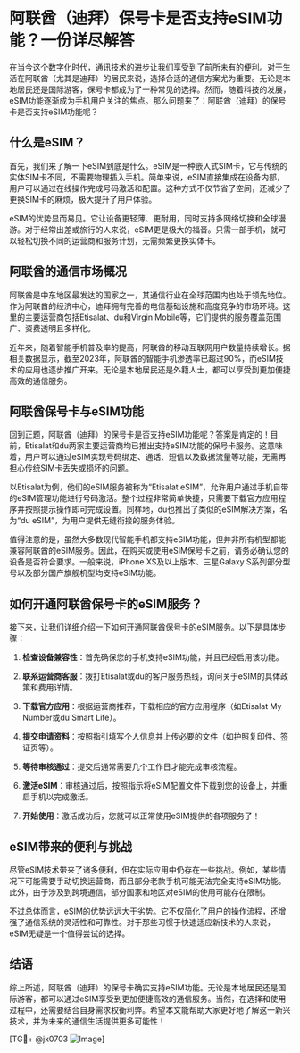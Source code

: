 # 阿联酋（迪拜）保号卡是否支持eSIM功能？一份详尽解答

在当今这个数字化时代，通讯技术的进步让我们享受到了前所未有的便利。对于生活在阿联酋（尤其是迪拜）的居民来说，选择合适的通信方案尤为重要。无论是本地居民还是国际游客，保号卡都成为了一种常见的选择。然而，随着科技的发展，eSIM功能逐渐成为手机用户关注的焦点。那么问题来了：阿联酋（迪拜）的保号卡是否支持eSIM功能呢？

## 什么是eSIM？

首先，我们来了解一下eSIM到底是什么。eSIM是一种嵌入式SIM卡，它与传统的实体SIM卡不同，不需要物理插入手机。简单来说，eSIM直接集成在设备内部，用户可以通过在线操作完成号码激活和配置。这种方式不仅节省了空间，还减少了更换SIM卡的麻烦，极大提升了用户体验。

eSIM的优势显而易见。它让设备更轻薄、更耐用，同时支持多网络切换和全球漫游。对于经常出差或旅行的人来说，eSIM更是极大的福音。只需一部手机，就可以轻松切换不同的运营商和服务计划，无需频繁更换实体卡。

## 阿联酋的通信市场概况

阿联酋是中东地区最发达的国家之一，其通信行业在全球范围内也处于领先地位。作为阿联酋的经济中心，迪拜拥有完善的电信基础设施和高度竞争的市场环境。这里的主要运营商包括Etisalat、du和Virgin Mobile等，它们提供的服务覆盖范围广、资费透明且多样化。

近年来，随着智能手机普及率的提高，阿联酋的移动互联网用户数量持续增长。据相关数据显示，截至2023年，阿联酋的智能手机渗透率已超过90%，而eSIM技术的应用也逐步推广开来。无论是本地居民还是外籍人士，都可以享受到更加便捷高效的通信服务。

## 阿联酋保号卡与eSIM功能

回到正题，阿联酋（迪拜）的保号卡是否支持eSIM功能呢？答案是肯定的！目前，Etisalat和du两家主要运营商均已推出支持eSIM功能的保号卡服务。这意味着，用户可以通过eSIM实现号码绑定、通话、短信以及数据流量等功能，无需再担心传统SIM卡丢失或损坏的问题。

以Etisalat为例，他们的eSIM服务被称为“Etisalat eSIM”，允许用户通过手机自带的eSIM管理功能进行号码激活。整个过程非常简单快捷，只需要下载官方应用程序并按照提示操作即可完成设置。同样地，du也推出了类似的eSIM解决方案，名为“du eSIM”，为用户提供无缝衔接的服务体验。

值得注意的是，虽然大多数现代智能手机都支持eSIM功能，但并非所有机型都能兼容阿联酋的eSIM服务。因此，在购买或使用eSIM保号卡之前，请务必确认您的设备是否符合要求。一般来说，iPhone XS及以上版本、三星Galaxy S系列部分型号以及部分国产旗舰机型均支持eSIM功能。

## 如何开通阿联酋保号卡的eSIM服务？

接下来，让我们详细介绍一下如何开通阿联酋保号卡的eSIM服务。以下是具体步骤：

1. **检查设备兼容性**：首先确保您的手机支持eSIM功能，并且已经启用该功能。
   
2. **联系运营商客服**：拨打Etisalat或du的客户服务热线，询问关于eSIM的具体政策和费用详情。

3. **下载官方应用**：根据运营商推荐，下载相应的官方应用程序（如Etisalat My Number或du Smart Life）。

4. **提交申请资料**：按照指引填写个人信息并上传必要的文件（如护照复印件、签证页等）。

5. **等待审核通过**：提交后通常需要几个工作日才能完成审核流程。

6. **激活eSIM**：审核通过后，按照指示将eSIM配置文件下载到您的设备上，并重启手机以完成激活。

7. **开始使用**：激活成功后，您就可以正常使用eSIM提供的各项服务了！

## eSIM带来的便利与挑战

尽管eSIM技术带来了诸多便利，但在实际应用中仍存在一些挑战。例如，某些情况下可能需要手动切换运营商，而且部分老款手机可能无法完全支持eSIM功能。此外，由于涉及到跨境通信，部分国家和地区对eSIM的使用可能存在限制。

不过总体而言，eSIM的优势远远大于劣势。它不仅简化了用户的操作流程，还增强了通信系统的灵活性和可靠性。对于那些习惯于快速适应新技术的人来说，eSIM无疑是一个值得尝试的选择。

## 结语

综上所述，阿联酋（迪拜）的保号卡确实支持eSIM功能。无论是本地居民还是国际游客，都可以通过eSIM享受到更加便捷高效的通信服务。当然，在选择和使用过程中，还需要结合自身需求权衡利弊。希望本文能帮助大家更好地了解这一新兴技术，并为未来的通信生活提供更多可能性！

[TG💪+ @jx0703 ![Image](https://github.com/user-attachments/assets/dbca1d08-cadb-493c-b0ec-ad6f7a83f270)]
